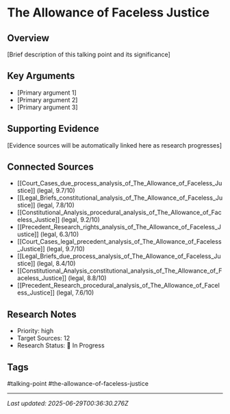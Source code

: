 # The Allowance of Faceless Justice

## Overview
[Brief description of this talking point and its significance]

## Key Arguments
- [Primary argument 1]
- [Primary argument 2]
- [Primary argument 3]

## Supporting Evidence
[Evidence sources will be automatically linked here as research progresses]

## Connected Sources
- [[Court_Cases_due_process_analysis_of_The_Allowance_of_Faceless_Justice]] (legal, 9.7/10)
- [[Legal_Briefs_constitutional_analysis_of_The_Allowance_of_Faceless_Justice]] (legal, 7.8/10)
- [[Constitutional_Analysis_procedural_analysis_of_The_Allowance_of_Faceless_Justice]] (legal, 9.2/10)
- [[Precedent_Research_rights_analysis_of_The_Allowance_of_Faceless_Justice]] (legal, 6.3/10)
- [[Court_Cases_legal_precedent_analysis_of_The_Allowance_of_Faceless_Justice]] (legal, 9.7/10)
- [[Legal_Briefs_due_process_analysis_of_The_Allowance_of_Faceless_Justice]] (legal, 8.4/10)
- [[Constitutional_Analysis_constitutional_analysis_of_The_Allowance_of_Faceless_Justice]] (legal, 8.8/10)
- [[Precedent_Research_procedural_analysis_of_The_Allowance_of_Faceless_Justice]] (legal, 7.6/10)
<!-- Sources will be auto-linked by research agents -->

## Research Notes
- Priority: high
- Target Sources: 12
- Research Status: 🔄 In Progress

## Tags
#talking-point #the-allowance-of-faceless-justice

---
*Last updated: 2025-06-29T00:36:30.276Z*
